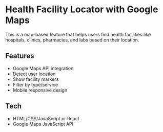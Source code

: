 # Health Facility Locator with Google Maps

This is a map-based feature that helps users find health facilities like hospitals, clinics, pharmacies, and labs based on their location.

## Features
- Google Maps API integration
- Detect user location
- Show facility markers
- Filter by type/service
- Mobile responsive design

## Tech
- HTML/CSS/JavaScript or React
- Google Maps JavaScript API
